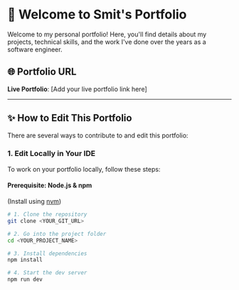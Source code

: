 # 🚀 Welcome to Smit's Portfolio

Welcome to my personal portfolio! Here, you'll find details about my projects, technical skills, and the work I've done over the years as a software engineer.

## 🌐 Portfolio URL

**Live Portfolio**: [Add your live portfolio link here]

---

## ✨ How to Edit This Portfolio

There are several ways to contribute to and edit this portfolio:

### 1. **Edit Locally in Your IDE**
To work on your portfolio locally, follow these steps:

#### Prerequisite: Node.js & npm  
(Install using [nvm](https://github.com/nvm-sh/nvm#installing-and-updating))

```bash
# 1. Clone the repository
git clone <YOUR_GIT_URL>

# 2. Go into the project folder
cd <YOUR_PROJECT_NAME>

# 3. Install dependencies
npm install

# 4. Start the dev server
npm run dev
